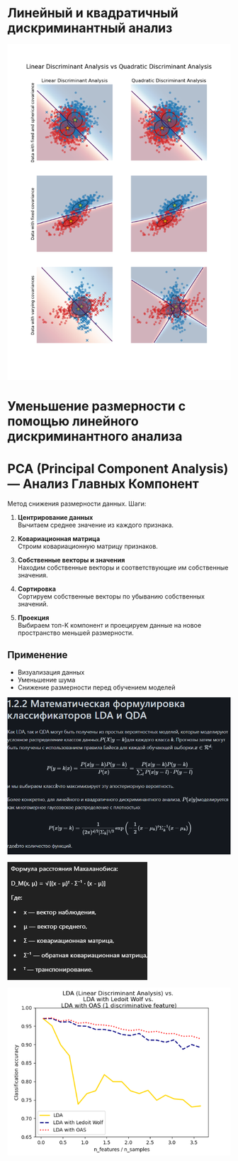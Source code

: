 # Линейный и квадратичный дискриминантный анализ
![alt text](image.png)

# Уменьшение размерности с помощью линейного дискриминантного анализа

# PCA (Principal Component Analysis) — Анализ Главных Компонент

Метод снижения размерности данных. Шаги:

1. **Центрирование данных**  
   Вычитаем среднее значение из каждого признака.

2. **Ковариационная матрица**  
   Строим ковариационную матрицу признаков.

3. **Собственные векторы и значения**  
   Находим собственные векторы и соответствующие им собственные значения.

4. **Сортировка**  
   Сортируем собственные векторы по убыванию собственных значений.

5. **Проекция**  
   Выбираем топ-K компонент и проецируем данные на новое пространство меньшей размерности.

## Применение

- Визуализация данных  
- Уменьшение шума  
- Снижение размерности перед обучением моделей

![alt text](image-1.png)

![alt text](image-2.png)

![alt text](image-3.png)

